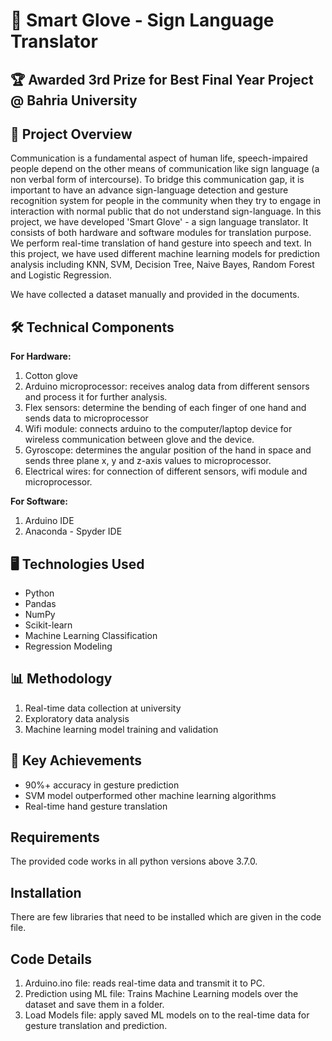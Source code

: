 # 🧤 Smart Glove - Sign Language Translator
## 🏆 Awarded 3rd Prize for Best Final Year Project @ Bahria University


🌟 Project Overview
  ------------

Communication is a fundamental aspect of human life, speech-impaired people depend on the other means of communication like sign language (a non verbal form of intercourse). To bridge this communication gap, it is important to have an advance sign-language detection and gesture recognition system for people in the community when they try to engage in interaction with normal public that do not understand sign-language. In this project, we have developed 'Smart Glove' - a sign language translator. It consists of both hardware and software modules for translation purpose. We perform real-time translation of hand gesture into speech and text. In this project, we have used different machine learning models for prediction analysis including KNN, SVM, Decision Tree, Naive Bayes, Random Forest and Logistic Regression. 

We have collected a dataset manually and provided in the documents. 

 🛠️ Technical Components
  ------------

**For Hardware:**

1. Cotton glove
2. Arduino microprocessor: receives analog data from different sensors and process it for further analysis. 
3. Flex sensors: determine the bending of each finger of one hand and sends data to microprocessor
4. Wifi module: connects arduino to the computer/laptop device for wireless communication between glove and the device. 
5. Gyroscope: determines the angular position of the hand in space and sends three plane x, y and z-axis values to microprocessor. 
6. Electrical wires: for connection of different sensors, wifi module and microprocessor. 

**For Software:**

1. Arduino IDE
2. Anaconda - Spyder IDE

 🖥️ Technologies Used
  ------------

* Python
* Pandas
* NumPy
* Scikit-learn
* Machine Learning Classification
* Regression Modeling

📊 Methodology
  ------------

1. Real-time data collection at university
2. Exploratory data analysis
3. Machine learning model training and validation

🎯 Key Achievements
  ------------

* 90%+ accuracy in gesture prediction
* SVM model outperformed other machine learning algorithms
* Real-time hand gesture translation

Requirements
  ------------
  The provided code works in all python versions above 3.7.0.


Installation
  ------------
  There are few libraries that need to be installed which are given in the code file. 


Code Details
  ------------
  1. Arduino.ino file: reads real-time data and transmit it to PC. 
  2. Prediction using ML file: Trains Machine Learning models over the dataset and save them in a folder. 
  3. Load Models file: apply saved ML models on to the real-time data for gesture translation and prediction. 
 
